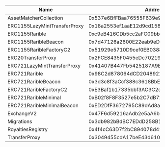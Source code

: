  Name | Address | Url 
 --- | --- | ---
 AssetMatcherCollection | 0x537e6BfFBaa76555F639e95F6BF01198F5ce9cAc | https://sepolia.arbiscan.io/0x537e6BfFBaa76555F639e95F6BF01198F5ce9cAc 
 ERC1155LazyMintTransferProxy | 0x18a2553ef1aaE12d9cd158821319e26A62feE90E | https://sepolia.arbiscan.io/0x18a2553ef1aaE12d9cd158821319e26A62feE90E 
 ERC1155Rarible | 0xc9eB416CDb5cc2aFC09bb75393AEc6dBA4E5C84a | https://sepolia.arbiscan.io/0xc9eB416CDb5cc2aFC09bb75393AEc6dBA4E5C84a 
 ERC1155RaribleBeacon | 0x7d47126a2600E22eab9eD6CF0e515678727779A6 | https://sepolia.arbiscan.io/0x7d47126a2600E22eab9eD6CF0e515678727779A6 
 ERC1155RaribleFactoryC2 | 0x51929e5710D9cef0EB0388b7866dF20a4598dF26 | https://sepolia.arbiscan.io/0x51929e5710D9cef0EB0388b7866dF20a4598dF26 
 ERC20TransferProxy | 0x2FCE8435F0455eDc702199741411dbcD1B7606cA | https://sepolia.arbiscan.io/0x2FCE8435F0455eDc702199741411dbcD1B7606cA 
 ERC721LazyMintTransferProxy | 0x41407B447Fb5425187A9BCA3a062644EF2410F8D | https://sepolia.arbiscan.io/0x41407B447Fb5425187A9BCA3a062644EF2410F8D 
 ERC721Rarible | 0x98C2d878064dCD20489214cf0866f972f91784D0 | https://sepolia.arbiscan.io/0x98C2d878064dCD20489214cf0866f972f91784D0 
 ERC721RaribleBeacon | 0x3d3c8f3aCcf388c3618BbE80598692B6d15bd4D5 | https://sepolia.arbiscan.io/0x3d3c8f3aCcf388c3618BbE80598692B6d15bd4D5 
 ERC721RaribleFactoryC2 | 0xE3Baf1b17335bbf3AC3C2cFCe95eC1bfC463d0c8 | https://sepolia.arbiscan.io/0xE3Baf1b17335bbf3AC3C2cFCe95eC1bfC463d0c8 
 ERC721RaribleMinimal | 0xB02f8F8F3527e5b2C7dB72B7eE1Af244fA8B3BAE | https://sepolia.arbiscan.io/0xB02f8F8F3527e5b2C7dB72B7eE1Af244fA8B3BAE 
 ERC721RaribleMinimalBeacon | 0xED2DfF3672795C89dAd8a8162026838fFd818B82 | https://sepolia.arbiscan.io/0xED2DfF3672795C89dAd8a8162026838fFd818B82 
 ExchangeV2 | 0x47F6d59216aAdb2e5aA6bFAf0b06d790EdC35118 | https://sepolia.arbiscan.io/0x47F6d59216aAdb2e5aA6bFAf0b06d790EdC35118 
 Migrations | 0x3db982bBdBC7EDdD258B10Ed7AAE65C82Fdcc73c | https://sepolia.arbiscan.io/0x3db982bBdBC7EDdD258B10Ed7AAE65C82Fdcc73c 
 RoyaltiesRegistry | 0x4f4cC63D7f2bC894078d41f284453062842Afa46 | https://sepolia.arbiscan.io/0x4f4cC63D7f2bC894078d41f284453062842Afa46 
 TransferProxy | 0x3049455cdA17beE43d61090Ec344624aeda72Ed6 | https://sepolia.arbiscan.io/0x3049455cdA17beE43d61090Ec344624aeda72Ed6 
